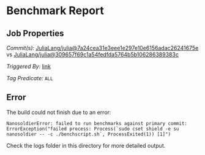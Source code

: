 # Benchmark Report

## Job Properties

*Commit(s):* [JuliaLang/julia@7a24cea31e3eee1e297e10e6156adac26241675e](https://github.com/JuliaLang/julia/commit/7a24cea31e3eee1e297e10e6156adac26241675e) vs [JuliaLang/julia@309657f69c1a54fedfda5764b5b106286389383c](https://github.com/JuliaLang/julia/commit/309657f69c1a54fedfda5764b5b106286389383c)

*Triggered By:* [link](https://github.com/JuliaLang/julia/pull/18457#issuecomment-269540439)

*Tag Predicate:* `ALL`

## Error

The build could not finish due to an error:

```
NanosoldierError: failed to run benchmarks against primary commit: ErrorException("failed process: Process(`sudo cset shield -e su nanosoldier -- -c ./benchscript.sh`, ProcessExited(1)) [1]")
```

Check the logs folder in this directory for more detailed output.

